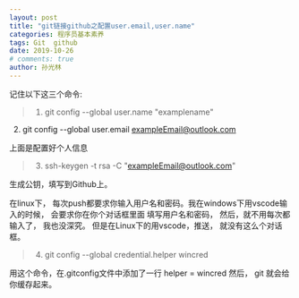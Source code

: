 ```yaml
---
layout: post
title: "git链接github之配置user.email,user.name"
categories: 程序员基本素养
tags: Git  github
date: 2019-10-26
# comments: true
author: 孙光林
---
```


记住以下这三个命令:
> 1. git config --global user.name "examplename"
  2. git config --global user.email exampleEmail@outlook.com

上面是配置好个人信息
> 3. ssh-keygen -t rsa -C "exampleEmail@outlook.com"

生成公钥，填写到Github上。

在linux下， 每次push都要求你输入用户名和密码。我在windows下用vscode输入的时候， 会要求你在你个对话框里面
填写用户名和密码， 然后，就不用每次都输入了， 我也没深究。 
但是在Linux下的用vscode，推送， 就没有这么个对话框。 

> 4. git config --global credential.helper wincred

用这个命令，在.gitconfig文件中添加了一行 helper = wincred
然后， git 就会给你缓存起来。  